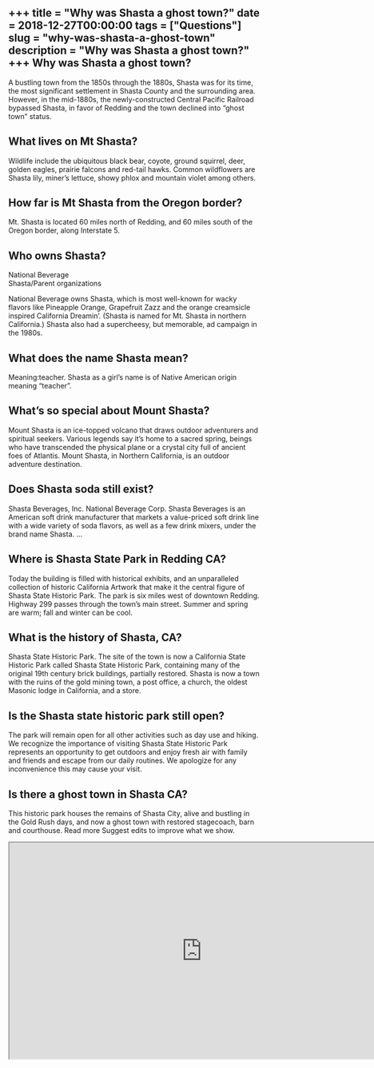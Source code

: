 +++
title = "Why was Shasta a ghost town?"
date = 2018-12-27T00:00:00
tags = ["Questions"]
slug = "why-was-shasta-a-ghost-town"
description = "Why was Shasta a ghost town?"
+++
Why was Shasta a ghost town?
----------------------------

A bustling town from the 1850s through the 1880s, Shasta was for its time, the most significant settlement in Shasta County and the surrounding area. However, in the mid-1880s, the newly-constructed Central Pacific Railroad bypassed Shasta, in favor of Redding and the town declined into “ghost town” status.

What lives on Mt Shasta?
------------------------

Wildlife include the ubiquitous black bear, coyote, ground squirrel, deer, golden eagles, prairie falcons and red-tail hawks. Common wildflowers are Shasta lily, miner’s lettuce, showy phlox and mountain violet among others.

How far is Mt Shasta from the Oregon border?
--------------------------------------------

Mt. Shasta is located 60 miles north of Redding, and 60 miles south of the Oregon border, along Interstate 5.

Who owns Shasta?
----------------

National Beverage  
Shasta/Parent organizations

National Beverage owns Shasta, which is most well-known for wacky flavors like Pineapple Orange, Grapefruit Zazz and the orange creamsicle inspired California Dreamin’. (Shasta is named for Mt. Shasta in northern California.) Shasta also had a supercheesy, but memorable, ad campaign in the 1980s.

What does the name Shasta mean?
-------------------------------

Meaning:teacher. Shasta as a girl’s name is of Native American origin meaning “teacher”.

What’s so special about Mount Shasta?
-------------------------------------

Mount Shasta is an ice-topped volcano that draws outdoor adventurers and spiritual seekers. Various legends say it’s home to a sacred spring, beings who have transcended the physical plane or a crystal city full of ancient foes of Atlantis. Mount Shasta, in Northern California, is an outdoor adventure destination.

Does Shasta soda still exist?
-----------------------------

Shasta Beverages, Inc. National Beverage Corp. Shasta Beverages is an American soft drink manufacturer that markets a value-priced soft drink line with a wide variety of soda flavors, as well as a few drink mixers, under the brand name Shasta. …

Where is Shasta State Park in Redding CA?
-----------------------------------------

Today the building is filled with historical exhibits, and an unparalleled collection of historic California Artwork that make it the central figure of Shasta State Historic Park. The park is six miles west of downtown Redding. Highway 299 passes through the town’s main street. Summer and spring are warm; fall and winter can be cool.

What is the history of Shasta, CA?
----------------------------------

Shasta State Historic Park. The site of the town is now a California State Historic Park called Shasta State Historic Park, containing many of the original 19th century brick buildings, partially restored. Shasta is now a town with the ruins of the gold mining town, a post office, a church, the oldest Masonic lodge in California, and a store.

Is the Shasta state historic park still open?
---------------------------------------------

The park will remain open for all other activities such as day use and hiking. We recognize the importance of visiting Shasta State Historic Park represents an opportunity to get outdoors and enjoy fresh air with family and friends and escape from our daily routines. We apologize for any inconvenience this may cause your visit.

Is there a ghost town in Shasta CA?
-----------------------------------

This historic park houses the remains of Shasta City, alive and bustling in the Gold Rush days, and now a ghost town with restored stagecoach, barn and courthouse. Read more Suggest edits to improve what we show.

<iframe allow="accelerometer; autoplay; clipboard-write; encrypted-media; gyroscope; picture-in-picture" allowfullscreen="" class="__youtube_prefs__  epyt-is-override  no-lazyload" data-no-lazy="1" data-origheight="433" data-origwidth="770" data-skipgform_ajax_framebjll="" height="433" id="_ytid_21200" loading="lazy" src="https://www.youtube.com/embed/2jEmerGWOFc?enablejsapi=1&autoplay=0&cc_load_policy=0&cc_lang_pref=&iv_load_policy=1&loop=0&modestbranding=0&rel=1&fs=1&playsinline=0&autohide=2&theme=dark&color=red&controls=1&" title="YouTube player" width="770"></iframe>